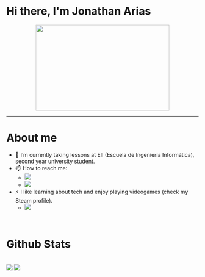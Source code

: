 # Hi there, I'm Jonathan Arias

<div align="center">
  <img src="https://media.giphy.com/media/ZF6glRyKq5Kemhlj5t/giphy.gif" width="350" height="225"/>
</div>

---
# About me

- 🌱 I’m currently taking lessons at EII (Escuela de Ingeniería Informática), second year university student.
- 📫 How to reach me:
  - <a href="mailto:UO283586@uniovi.es"><img src="https://img.shields.io/badge/Gmail-D14836?style=for-the-badge&logo=gmail&logoColor=white"></a>
  - <a href="https://www.instagram.com/jony__02/"><img src="https://img.shields.io/badge/Instagram-E4405F?style=for-the-badge&logo=instagram&logoColor=white"></a>
- ⚡ I like learning about tech and enjoy playing videogames (check my Steam profile).
  - <a href="https://steamcommunity.com/id/byJony1/"><img src="https://img.shields.io/badge/Steam-000000?style=for-the-badge&logo=steam&logoColor=white"></a>

<br>

# Github Stats
<br>
<img src="https://github-readme-stats.vercel.app/api?username=JonathanAriass"/>
<img src="https://readme-stats-envoy-vc.vercel.app/api/top-langs/?username=JonathanAriass&layout=compact"/>
<br>
